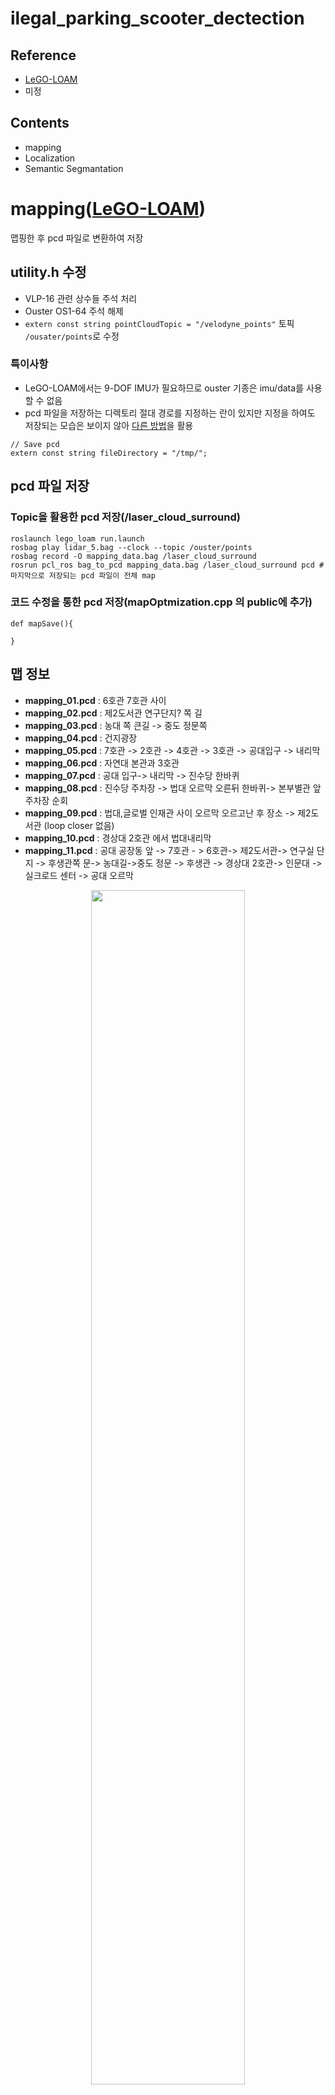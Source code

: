 # ilegal_parking_scooter_dectection
## Reference
- [LeGO-LOAM](https://github.com/RobustFieldAutonomyLab/LeGO-LOAM)
- 미정
## Contents
- mapping
- Localization
- Semantic Segmantation

# mapping([LeGO-LOAM](https://github.com/RobustFieldAutonomyLab/LeGO-LOAM))
맵핑한 후 pcd 파일로 변환하여 저장

## utility.h 수정
- VLP-16 관련 상수들 주석 처리
- Ouster OS1-64 주석 해제
- ```extern const string pointCloudTopic = "/velodyne_points"``` 토픽 ```/ousater/points```로 수정
### 특이사항
- LeGO-LOAM에서는 9-DOF IMU가 필요하므로 ouster 기종은 imu/data를 사용할 수 없음
- pcd 파일을 저장하는 디렉토리 절대 경로를 지정하는 란이 있지만 지정을 하여도 저장되는 모습은 보이지 않아 [다른 방법](#pcd-파일-저장)을 활용
```
// Save pcd
extern const string fileDirectory = "/tmp/";
```

## pcd 파일 저장
###  Topic을 활용한 pcd 저장(/laser_cloud_surround)
```
roslaunch lego_loam run.launch
rosbag play lidar_5.bag --clock --topic /ouster/points
rosbag record -O mapping_data.bag /laser_cloud_surround
rosrun pcl_ros bag_to_pcd mapping_data.bag /laser_cloud_surround pcd # 마지막으로 저장되는 pcd 파일이 전체 map
```
### 코드 수정을 통한 pcd 저장(mapOptmization.cpp 의 public에 추가)
```
def mapSave(){

}
```
## 맵 정보
- **mapping_01.pcd** : 6호관 7호관 사이
- **mapping_02.pcd** : 제2도서관 연구단지? 쪽 길
- **mapping_03.pcd** : 농대 쪽 큰길 -> 중도 정문쪽
- **mapping_04.pcd** : 건지광장
- **mapping_05.pcd** : 7호관 -> 2호관 -> 4호관 -> 3호관 -> 공대입구 -> 내리막
- **mapping_06.pcd** : 자연대 본관과 3호관
- **mapping_07.pcd** : 공대 입구-> 내리막 -> 진수당 한바퀴
- **mapping_08.pcd** : 진수당 주차장 -> 법대 오르막 오른뒤 한바퀴-> 본부별관 앞 주차장 순회
- **mapping_09.pcd** : 법대,글로벌 인재관 사이 오르막 오르고난 후 장소 -> 제2도서관 (loop closer 없음)
- **mapping_10.pcd** : 경상대 2호관 에서 법대내리막
- **mapping_11.pcd** : 공대 공장동 앞 -> 7호관 - > 6호관-> 제2도서관-> 연구실 단지 -> 후생관쪽 문-> 농대길->중도 정문 -> 후생관 -> 경상대 2호관-> 인문대 -> 실크로드 센터 -> 공대 오르막

<div align="center">
  <div style="margin-bottom: 10px;">
    <img src="/img/map/mapping_01.png" width="70%">
    <p style="text-align: center;">mapping_01</p>
  </div>
  <div style="margin-bottom: 10px;">
    <img src="/img/map/mapping_02.png" width="70%">
    <p style="text-align: center;">mapping_02</p>
  </div>
  <div style="margin-bottom: 10px;">
    <img src="/img/map/mapping_03.png" width="70%">
    <p style="text-align: center;">mapping_03</p>
  </div>
  <div style="margin-bottom: 10px;">
    <img src="/img/map/mapping_04.png" width="70%">
    <p style="text-align: center;">mapping_04</p>
  </div>
  <div style="margin-bottom: 10px;">
    <img src="/img/map/mapping_05.png" width="70%">
    <p style="text-align: center;">mapping_05</p>
  </div>
  <div style="margin-bottom: 10px;">
    <img src="/img/map/mapping_06.png" width="70%">
    <p style="text-align: center;">mapping_06</p>
  </div>
  <div style="margin-bottom: 10px;">
    <img src="/img/map/mapping_07.png" width="70%">
    <p style="text-align: center;">mapping_07</p>
  </div>
  <div style="margin-bottom: 10px;">
    <img src="/img/map/mapping_08.png" width="70%">
    <p style="text-align: center;">mapping_08</p>
  </div>
  <div style="margin-bottom: 10px;">
    <img src="/img/map/mapping_09.png" width="70%">
    <p style="text-align: center;">mapping_09</p>
  </div>
  <div style="margin-bottom: 10px;">
    <img src="/img/map/mapping_10.png" width="70%">
    <p style="text-align: center;">mapping_10</p>
  </div>
  <div style="margin-bottom: 10px;">
    <img src="/img/map/mapping_11.png" width="70%">
    <p style="text-align: center;">mapping_11</p>
  </div>
</div>


